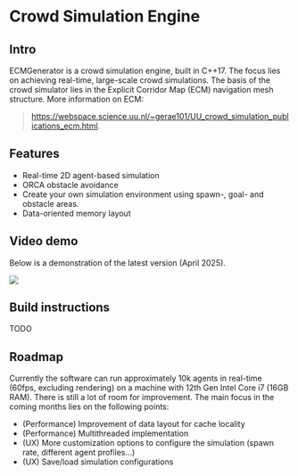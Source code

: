 # Crowd Simulation Engine

## Intro
ECMGenerator is a crowd simulation engine, built in C++17. The focus lies on achieving real-time, large-scale crowd
simulations. The basis of the crowd simulator lies in the Explicit Corridor Map (ECM) navigation mesh structure. More information on ECM: 
> https://webspace.science.uu.nl/~gerae101/UU_crowd_simulation_publications_ecm.html.

## Features
- Real-time 2D agent-based simulation
- ORCA obstacle avoidance
- Create your own simulation environment using spawn-, goal- and obstacle areas.
- Data-oriented memory layout

## Video demo
Below is a demonstration of the latest version (April 2025).

[![](https://markdown-videos-api.jorgenkh.no/youtube/I7Dk0TetvgI)](https://youtu.be/I7Dk0TetvgI)

## Build instructions
TODO

## Roadmap
Currently the software can run approximately 10k agents in real-time (60fps, excluding rendering) on a machine with 12th Gen Intel Core i7 (16GB RAM). There is still a lot of room for improvement. The main focus in the coming months lies on the following points:
- (Performance) Improvement of data layout for cache locality
- (Performance) Multithreaded implementation
- (UX) More customization options to configure the simulation (spawn rate, different agent profiles...)
- (UX) Save/load simulation configurations
